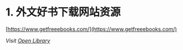 # 1. 外文好书下载网站资源







[https://www.getfreeebooks.com/](https://www.getfreeebooks.com/)







*Visit [Open Library](https://openlibrary.org/)*






























